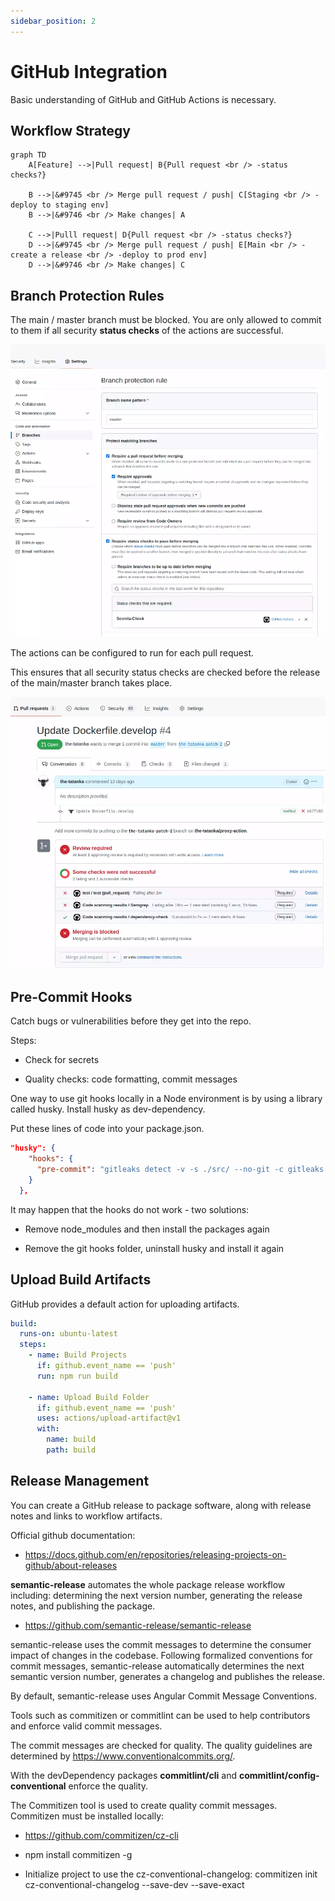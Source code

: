 ```yaml
---
sidebar_position: 2
---
```


# GitHub Integration

Basic understanding of GitHub and GitHub Actions is necessary.

## Workflow Strategy

```mermaid
graph TD
    A[Feature] -->|Pull request| B{Pull request <br /> -status checks?}

    B -->|&#9745 <br /> Merge pull request / push| C[Staging <br /> -deploy to staging env]
    B -->|&#9746 <br /> Make changes| A

    C -->|Pulll request| D{Pull request <br /> -status checks?}
    D -->|&#9745 <br /> Merge pull request / push| E[Main <br /> -create a release <br /> -deploy to prod env]
    D -->|&#9746 <br /> Make changes| C
```

## Branch Protection Rules

The main / master branch must be blocked. You are only allowed to commit to them if all security <b>status checks</b> of the actions are successful.

![Branch protection rules](./branch_protection_rules.webp)

The actions can be configured to run for each pull request.

This ensures that all security status checks are checked before the release of the main/master branch takes place.

![Pull request status checks](./pull_request_status_checks.webp)

## Pre-Commit Hooks

Catch bugs or vulnerabilities before they get into the repo.

Steps:

- Check for secrets

- Quality checks: code formatting, commit messages

One way to use git hooks locally in a Node environment is by using a library called husky. Install husky as dev-dependency.

Put these lines of code into your package.json.

```json
"husky": {
    "hooks": {
      "pre-commit": "gitleaks detect -v -s ./src/ --no-git -c gitleaks.toml"
    }
  },
```

It may happen that the hooks do not work - two solutions:

- Remove node_modules and then install the packages again

- Remove the git hooks folder, uninstall husky and install it again

## Upload Build Artifacts

GitHub provides a default action for uploading artifacts.

```yml
build:
  runs-on: ubuntu-latest
  steps:
    - name: Build Projects
      if: github.event_name == 'push'
      run: npm run build

    - name: Upload Build Folder
      if: github.event_name == 'push'
      uses: actions/upload-artifact@v1
      with:
        name: build
        path: build
```

## Release Management

You can create a GitHub release to package software, along with release notes and links to workflow artifacts.

Official github documentation:

- https://docs.github.com/en/repositories/releasing-projects-on-github/about-releases

<b>semantic-release</b> automates the whole package release workflow including: determining the next version number, generating the release notes, and publishing the package.

- https://github.com/semantic-release/semantic-release

semantic-release uses the commit messages to determine the consumer impact of changes in the codebase. Following formalized conventions for commit messages, semantic-release automatically determines the next semantic version number, generates a changelog and publishes the release.

By default, semantic-release uses Angular Commit Message Conventions.

Tools such as commitizen or commitlint can be used to help contributors and enforce valid commit messages.

The commit messages are checked for quality. The quality guidelines are determined by https://www.conventionalcommits.org/.

With the devDependency packages <b>commitlint/cli</b> and <b>commitlint/config-conventional</b> enforce the quality.

The Commitizen tool is used to create quality commit messages. Commitizen must be installed locally:

- https://github.com/commitizen/cz-cli

- npm install commitizen -g

- Initialize project to use the cz-conventional-changelog: commitizen init cz-conventional-changelog --save-dev --save-exact
